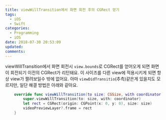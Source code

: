 ```yaml
---
title: viewWillTransition에서 화면 회전 후의 CGRect 얻기
tags:
  - iOS
  - Swift
categories:
  - Programming
  - iOS
date: 2018-07-30 20:53:09
updated:
comments:
---
```

viewWillTransition에서 화면 회전시 `view.bounds`로 CGRect를 얻어오게 되면 화면이 회전되기 이전의 CGRect가 리턴돼요. 이 사이즈를 다른 view에 적용시키게 되면 항상 view가 짤려보일수 밖에 없어요. 아마 `viewDidTransitio`(추측)같은게 있을지도 모르지만, 일단 해결 방법은 아래와 같아요.

```Swift
    override func viewWillTransition(to size: CGSize, with coordinator: UIViewControllerTransitionCoordinator) {
        super.viewWillTransition(to: size, with: coordinator)
        let rect = CGRect(origin: CGPoint(x: 0, y: 0), size: size)
        videoPreviewLayer?.frame = rect
    }
```
